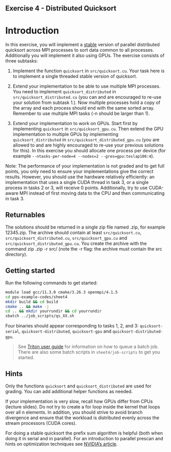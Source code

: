## Exercise 4 - Distributed Quicksort
# Introduction
In this exercise, you will implement a [stable](https://en.wikipedia.org/wiki/Category:Stable_sorts) version of parallel distributed quicksort across MPI processes to sort data common to all processes. Additionally you will implement it also using GPUs.
The exercise consists of three subtasks:

  1. Implement the function `quicksort` in `src/quicksort.cu`. Your task here is to implement a  single threaded stable version of quicksort.

  2. Extend your implementation to be able to use multiple MPI processes. You need to implement `quicksort_distributed` in `src/quicksort_distributed.cu` (you can and are encouraged to re-use your solution from subtask 1.). Now multiple processes hold a copy of the array and each process should end with the same sorted array. Remember to use multiple MPI tasks  (-n should be larger than 1).

  3. Extend your implementation to work on GPUs. Start first by implementing `quicksort` in `src/quicksort_gpu.cu`. Then extend the GPU implementation to multiple GPUs by implementing `quicksort_distributed` in `src/quicksort_distributed_gpu.cu` (you are allowed to and are highly encouraged to re-use your previous solutions for this). In this exercise you should allocate one process per device (for example `--ntasks-per-node=4 --nodes=2 --gres=gpu:teslap100:4`).

Note: The performance of your implementation is not graded and to get full points, you only need to ensure your implementations give the correct results. However, you should use the hardware relatively efficiently: an implementation that uses a single CUDA thread in task 3, or a single process in tasks 2 or 3, will receive 0 points. Additionally, try to use CUDA-aware MPI instead of first moving data to the CPU and then communicating in task 3.

## Returnables
The solutions should be returned in a single zip file named <your student number>.zip, for example 12345.zip. The archive should contain at least `src/quicksort.cu`, `src/quicksort_distributed.cu`, `src/quicksort_gpu.cu` and `src/quicksort_distributed_gpu.cu`. You create the archive with the command zip <your student number>.zip -r src/ (note the -r flag: the archive must contain the src directory).

## Getting started
Run the following commands to get started:

```Bash
module load gcc/11.3.0 cmake/3.26.3 openmpi/4.1.5
cd pps-example-codes/sheet4
mkdir build && cd build
cmake .. && make -j
cd .. && mkdir yourrundir && cd yourrundir
sbatch ../job_scripts/qs_XX.sh
```
Four binaries should appear corresponding to tasks 1, 2, and 3: `quicksort-serial`, `quicksort-distributed`, `quicksort-gpu` and `quicksort-distributed-gpu`.
> See [Triton user guide](https://scicomp.aalto.fi/triton/tut/gpu/) for information on how to queue a batch job. There are also some batch scripts in `sheet4/job-scripts` to get you started.

## Hints

Only the functions `quicksort` and `quicksort_distributed` are used for grading. You can add additional helper functions as needed.

If your implementation is very slow, recall how GPUs differ from CPUs (lecture slides). Do not try to create a for loop inside the kernel that loops over all n elements. In addition, you should strive to avoid branch divergence and ensure that the workload is distributed evenly across the stream processors (CUDA cores).

For doing a stable quicksort the prefix sum algorithm is helpful (both when doing it in serial and in parallel). For an introduction to parallel prescan and hints on optimization techniques see [NVIDIA’s article](https://developer.nvidia.com/gpugems/gpugems3/part-vi-gpu-computing/chapter-39-parallel-prefix-sum-scan-cuda).

